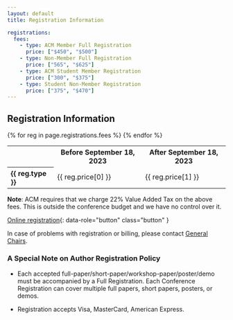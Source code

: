 ```yaml
---
layout: default
title: Registration Information

registrations:
  fees:
    - type: ACM Member Full Registration
      price: ["$450", "$500"]
    - type: Non-Member Full Registration
      price: ["565", "$625"]
    - type: ACM Student Member Registration
      price: ["300", "$375"]
    - type: Student Non-Member Registration
      price: ["375", "$470"]
---
```


## Registration Information

<div class="border ui-corner-all ui-shadow">
  <table class="sponsorlevels">
    <tbody>
      <tr>
        <th style="text-align:left"></th>
        <th>Before September 18, 2023</th>
        <th>After September 18, 2023</th>
      </tr>
      {% for reg in page.registrations.fees %}
      <tr>
        <th style="text-align:left">{{ reg.type }}</th>
        <td> {{ reg.price[0] }} </td>
        <td> {{ reg.price[1] }} </td>
      </tr>
      {% endfor %}
    </tbody>
  </table>
</div>


**Note**: ACM requires that we charge 22% Value Added Tax on the above fees.  This is outside the conference budget and we have no control over it.


[Online registration](https://cvent.me/9DEyK5){: data-role="button" class="button" }

In case of problems with registration or billing, please contact [General Chairs](mailto:icn23-chairs@sigcomm.org).


### A Special Note on Author Registration Policy

- Each accepted full-paper/short-paper/workshop-paper/poster/demo must be accompanied by a Full Registration. Each Conference Registration can cover multiple full papers, short papers, posters, or demos.

- Registration accepts Visa, MasterCard, American Express.
